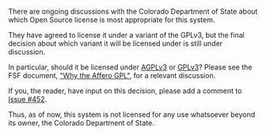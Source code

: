 There are ongoing discussions with the Colorado Department of State
about which Open Source license is most appropriate for this system.

They have agreed to license it under a variant of the GPLv3, but the
final decision about which variant it will be licensed under is still
under discussion.

In particular, should it be licensed under
[AGPLv3](https://www.gnu.org/licenses/agpl-3.0.en.html) or
[GPLv3](https://www.gnu.org/licenses/gpl-3.0.en.html)? Please see the
FSF document, ["Why the Affero
GPL"](https://www.gnu.org/licenses/why-affero-gpl.en.html), for a
relevant discussion.

If you, the reader, have input on this decision, please add a comment
to [Issue #452](https://github.com/FreeAndFair/ColoradoRLA/issues/452).

Thus, as of now, this system is not licensed for any use whatsoever
beyond its owner, the Colorado Department of State.



